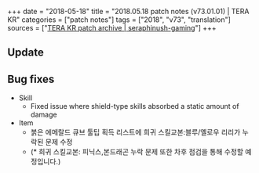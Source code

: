 +++
date = "2018-05-18"
title = "2018.05.18 patch notes (v73.01.01) | TERA KR"
categories = ["patch notes"]
tags = ["2018", "v73", "translation"]
sources = ["[TERA KR patch archive | seraphinush-gaming](/ko/patch/2018/v73-01-01)"]
+++

## Update

## Bug fixes

- Skill
  - Fixed issue where shield-type skills absorbed a static amount of damage
- Item
  - 붉은 에메랄드 큐브 툴팁 획득 리스트에 희귀 스킬교본:블루/옐로우 리리가 누락된 문제 수정
  - (* 희귀 스킬교본: 피닉스,본드래곤 누락 문제 또한 차후 점검을 통해 수정할 예정입니다.)
